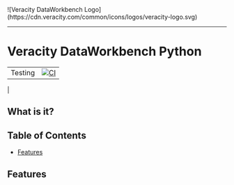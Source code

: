 <picture align="center">
  <source media="(prefers-color-scheme: dark)" srcset="https://cdn.veracity.com/common/icons/logos/veracity-logo.svg">
  ![Veracity DataWorkbench Logo](https://cdn.veracity.com/common/icons/logos/veracity-logo.svg)
</picture>

-----------------

# Veracity DataWorkbench Python

| | |
| --- | --- |
| Testing | [![CI](https://github.com/veracity/DataWorkbench/actions/workflows/ci.yml/badge.svg)](https://github.com/veracity/DataWorkbench/actions/workflows/ci.yml) |
|

## What is it?

## Table of Contents

- [Features](#features)

## Features
